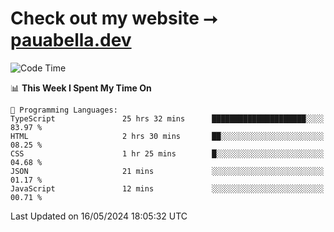 # Check out my website ⭢ [pauabella.dev](https://pauabella.dev)

<!--START_SECTION:waka-->
![Code Time](http://img.shields.io/badge/Code%20Time-3%2C345%20hrs%2047%20mins-blue)

📊 **This Week I Spent My Time On** 

```text
💬 Programming Languages: 
TypeScript               25 hrs 32 mins      █████████████████████░░░░   83.97 % 
HTML                     2 hrs 30 mins       ██░░░░░░░░░░░░░░░░░░░░░░░   08.25 % 
CSS                      1 hr 25 mins        █░░░░░░░░░░░░░░░░░░░░░░░░   04.68 % 
JSON                     21 mins             ░░░░░░░░░░░░░░░░░░░░░░░░░   01.17 % 
JavaScript               12 mins             ░░░░░░░░░░░░░░░░░░░░░░░░░   00.71 % 
```


 Last Updated on 16/05/2024 18:05:32 UTC
<!--END_SECTION:waka-->

